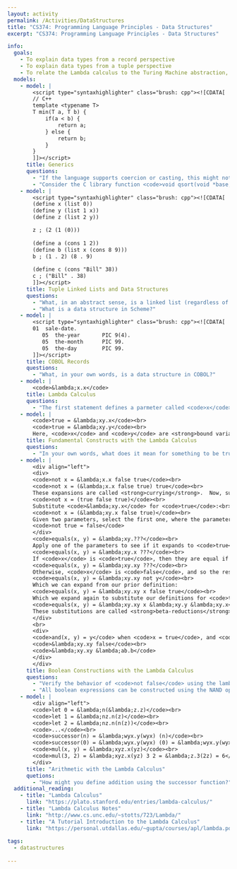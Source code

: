 ```yaml
---
layout: activity
permalink: /Activities/DataStructures
title: "CS374: Programming Language Principles - Data Structures"
excerpt: "CS374: Programming Language Principles - Data Structures"

info: 
  goals: 
    - To explain data types from a record perspective
    - To explain data types from a tuple perspective
    - To relate the Lambda calculus to the Turing Machine abstraction, and to describe their equivalence
  models:
    - model: |
        <script type="syntaxhighlighter" class="brush: cpp"><![CDATA[
        // C++
        template <typename T>
        T min(T a, T b) {
            if(a < b) {
                return a;
            } else {
                return b;
            }
        }
        ]]></script> 
      title: Generics
      questions:
        - "If the language supports coercion or casting, this might not seem useful at first glance.  In what circumstances might this be a useful construct?"
        - "Consider the C library function <code>void qsort(void *base, size_t nitems, size_t size, int (*compar)(const void *, const void*))</code>.  How might you sort an array of <code>int</code>, or an array of <code>char*</code>, using this same function?"
    - model: |
        <script type="syntaxhighlighter" class="brush: cpp"><![CDATA[
        (define x (list 0))
        (define y (list 1 x))
        (define z (list 2 y))

        z ; (2 (1 (0)))
        
        (define a (cons 1 2))
        (define b (list x (cons 8 9)))
        b ; (1 . 2) (8 . 9)
        
        (define c (cons "Bill" 38))
        c ; ("Bill" . 38)
        ]]></script> 
      title: Tuple Linked Lists and Data Structures
      questions:
        - "What, in an abstract sense, is a linked list (regardless of its implementation in a particular programming language)?"
        - "What is a data structure in Scheme?"
    - model: |
        <script type="syntaxhighlighter" class="brush: cpp"><![CDATA[
        01  sale-date.
           05  the-year       PIC 9(4).
           05  the-month      PIC 99.
           05  the-day        PIC 99.
        ]]></script> 
      title: COBOL Records
      questions:
        - "What, in your own words, is a data structure in COBOL?"
    - model: |
        <code>&lambda;x.x</code>
      title: Lambda Calculus
      questions:
        - "The first statement defines a parmeter called <code>x</code> and returns <code>x</code>. What does <code>(&lambda;x.x)y</code> do?"
    - model: |
        <code>true = &lambda;xy.x</code><br>
        <code>true = &lambda;xy.y</code><br>
        Here, <code>x</code> and <code>y</code> are <strong>bound variables</strong>.  Variables that appear in the lambda expression that are not defined are referred to as <strong>free</strong> variables.
      title: Fundamental Constructs with the Lambda Calculus
      questions:
        - "In your own words, what does it mean for something to be true in the lambda calculus, when choosing between two alternative parameters?"
    - model: |
        <div align="left">
        <div>
        <code>not x = &lambda;x.x false true</code><br>
        <code>not x = (&lambda;x.x false true) true</code><br>
        These expansions are called <strong>currying</strong>.  Now, substitute <code>true</code> for <code>x</code:<br>
        <code>not x = (true false true)</code><br>
        Substitute <code>&lambda;xy.x</code> for <code>true</code>:<br>
        <code>not x = (&lambda;xy.x false true)</code><br>
        Given two parameters, select the first one, where the parameters are <code>x = true</code>, <code>y = false</code>:
        <code>not true = false</code>
        </div>
        <code>equals(x, y) = &lambda;xy.???</code><br>
        Apply one of the parameters to see if it expands to <code>true</code> or <code>false</code>:<br>
        <code>equals(x, y) = &lambda;xy.x ???</code><br>
        If <code>x</code> is <code>true</code>, then they are equal if <code>y</code> is <code>true</code>, and <code>false</code> otherwise.  In other words, the value of <code>y</code> is the result.<br>
        <code>equals(x, y) = &lambda;xy.xy ???</code><br>
        Otherwise, <code>x</code> is <code>false</code>, and so the result is <code>true</code> if <code>y</code> is also <code>false</code>; in other words, the result is <code>not y</code>.<br>
        <code>equals(x, y) = &lambda;xy.xy not y</code><br>
        Which we can expand from our prior definition:
        <code>equals(x, y) = &lambda;xy.xy x false true</code><br>
        Which we expand again to substitute our definitions for <code>true</code> and <code>false</code>:
        <code>equals(x, y) = &lambda;xy.xy x &lambda;xy.y &lambda;xy.x</code><br>
        These substitutions are called <strong>beta-reductions</strong>.
        </div>
        <br>
        <div>
        <code>and(x, y) = y</code> when <code>x = true</code>, and <code>false</code> if <code>x = false</code>.<br>
        <code>&lambda;xy.xy false</code><br>
        <code>&lambda;xy.xy &lambda;ab.b</code>
        </div>
        </div>
      title: Boolean Constructions with the Lambda Calculus
      questions:
        - "Verify the behavior of <code>not false</code> using the lambda expression above."     
        - "All boolean expressions can be constructed using the NAND operator.  What is the lambda expression for NAND, which is (NOT AND x y)?" 
    - model: |
        <div align="left">
        <code>let 0 = &lambda;n(&lambda;z.z)</code><br>
        <code>let 1 = &lambda;nz.n(z)</code><br>
        <code>let 2 = &lambda;nz.n(n(z))</code><br>
        <code>...</code><br>
        <code>successor(n) = &lambda;wyx.y(wyx) (n)</code><br>
        <code>successor(0) = &lambda;wyx.y(wyx) (0) = &lambda;wyx.y(wyx) (&lambda;nz.z) = &lambda;nz.n(z) = 1</code><br>
        <code>mul(x, y) = &lambda;xyz.x(yz)</code><br>
        <code>mul(3, 2) = &lambda;xyz.x(yz) 3 2 = &lambda;z.3(2z) = 6</code><br>
        </div>
      title: "Arithmetic with the Lambda Calculus"
      quetions:
        - "How might you define addition using the successor function?"      
  additional_reading:
    - title: "Lambda Calculus"
      link: "https://plato.stanford.edu/entries/lambda-calculus/"
    - title: "Lambda Calculus Notes"
      link: "http://www.cs.unc.edu/~stotts/723/Lambda/"
    - title: "A Tutorial Introduction to the Lambda Calculus"
      link: "https://personal.utdallas.edu/~gupta/courses/apl/lambda.pdf"
        
tags:
  - datastructures
  
---
```


